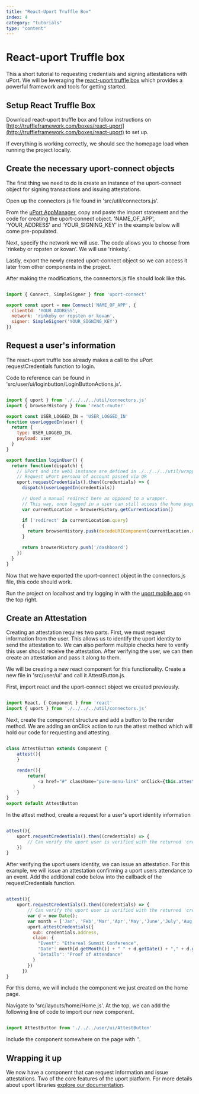 ```yaml
---
title: "React-Uport Truffle Box"
index: 4
category: "tutorials"
type: "content"
---
```


# React-uport Truffle box

This a short tutorial to requesting credentials and signing attestations with uPort.  We will be leveraging the [react-uport truffle box](http://truffleframework.com/boxes/react-uport) which provides a powerful framework and tools for getting started.

## Setup React Truffle Box

Download react-uport truffle box and follow instructions on [http://truffleframework.com/boxes/react-uport](http://truffleframework.com/boxes/react-uport) to set up.

If everything is working correctly, we should see the homepage load when running the project locally.

## Create the necessary uport-connect objects

The first thing we need to do is create an instance of the uport-connect object for signing transactions and issuing attestations.

Open up the connectors.js file found in 'src/util/connectors.js'.

From the [uPort AppManager](https://appmanager.uport.me/), copy and paste the import statement and the code for creating the uport-connect object. 'NAME_OF_APP', 'YOUR_ADDRESS' and 'YOUR_SIGNING_KEY' in the example below will come pre-populated.

Next, specify the network we will use. The code allows you to choose from 'rinkeby or ropsten or kovan'. We will use 'rinkeby'.

Lastly, export the newly created uport-connect object so we can access it later from other components in the project.

After making the modifications, the connectors.js file should look like this.

```js

import { Connect, SimpleSigner } from 'uport-connect'

export const uport = new Connect('NAME_OF_APP', {
  clientId: 'YOUR_ADDRESS',
  network: 'rinkeby or ropsten or kovan',
  signer: SimpleSigner('YOUR_SIGNING_KEY')
})

```

## Request a user's information

The react-uport truffle box already makes a call to the uPort requestCredentials function to login.

Code to reference can be found in 'src/user/ui/loginbutton/LoginButtonActions.js'.

```js

import { uport } from './../../../util/connectors.js'
import { browserHistory } from 'react-router'

export const USER_LOGGED_IN = 'USER_LOGGED_IN'
function userLoggedIn(user) {
  return {
    type: USER_LOGGED_IN,
    payload: user
  }
}

export function loginUser() {
  return function(dispatch) {
    // UPort and its web3 instance are defined in ./../../../util/wrappers.
    // Request uPort persona of account passed via QR
    uport.requestCredentials().then((credentials) => {
      dispatch(userLoggedIn(credentials))

      // Used a manual redirect here as opposed to a wrapper.
      // This way, once logged in a user can still access the home page.
      var currentLocation = browserHistory.getCurrentLocation()

      if ('redirect' in currentLocation.query)
      {
        return browserHistory.push(decodeURIComponent(currentLocation.query.redirect))
      }

      return browserHistory.push('/dashboard')
    })
  }
}

```

Now that we have exported the uport-connect object in the connectors.js file, this code should work.

Run the project on localhost and try logging in with the [uport mobile app](https://developer.uport.me/clients#u-port-mobile-wallet) on the top right.

## Create an Attestation

Creating an attestation requires two parts. First, we must request information from the user. This allows us to identify the uport identity to send the attestation to. We can also perform multiple checks here to verify this user should receive the attestation. After verifying the user, we can then create an attestation and pass it along to them.

We will be creating a new react component for this functionality. Create a new file in 'src/user/ui' and call it AttestButton.js.

First, import react and the uport-connect object we created previously.

```js

import React, { Component } from 'react'
import { uport } from './../../../util/connectors.js'

```

Next, create the component structure and add a button to the render method. We are adding an onClick action to run the attest method which will hold our code for requesting and attesting.

```js

class AttestButton extends Component {
    attest(){
    }

    render(){
        return(
            <a href="#" className="pure-menu-link" onClick={this.attest()}>Attest</a>
          )
    }
}
export default AttestButton

```

In the attest method, create a request for a user's uport identity information

```js

attest(){
    uport.requestCredentials().then((credentials) => {
        // Can verify the uport user is verified with the returned 'credentials' object.
    })
}

```

After verifying the uport users identity, we can issue an attestation. For this example, we will issue an attestation confirming a uport users attendance to an event. Add the additional code below into the callback of the requestCredentials function.

```js

attest(){
    uport.requestCredentials().then((credentials) => {
        // Can verify the uport user is verified with the returned 'credentials' object.
        var d = new Date();
        var month = ['Jan', 'Feb','Mar','Apr','May','June','July','Aug','Sept','Oct','Nov', 'Dec'];
        uport.attestCredentials({
          sub: credentials.address,
          claim: {
            "Event": "Ethereal Summit Conference",
            "Date": month[d.getMonth()] + " " + d.getDate() + "," + d.getFullYear(),
            "Details": "Proof of Attendance"
          }
        })
      })
}

```

For this demo, we will include the component we just created on the home page.

Navigate to 'src/layouts/home/Home.js'. At the top, we can add the following line of code to import our new component.

```js

import AttestButton from './../../user/ui/AttestButton'

```

Include the component somewhere on the page with '<AttestButton/>'.

## Wrapping it up

We now have a component that can request information and issue attestations. Two of the core features of the uport platform. For more details about uport libraries [explore our documentation](https://developer.uport.me/gettingstarted).
